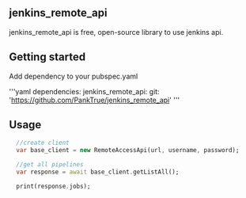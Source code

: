 ## jenkins_remote_api

jenkins_remote_api is free, open-source library to use jenkins api.


## Getting started

Add dependency to your pubspec.yaml

'''yaml
dependencies:
  jenkins_remote_api: 
    git: 'https://github.com/PankTrue/jenkins_remote_api'
'''

## Usage

```dart
  //create client
  var base_client = new RemoteAccessApi(url, username, password);

  //get all pipelines 
  var response = await base_client.getListAll();

  print(response.jobs);
```
